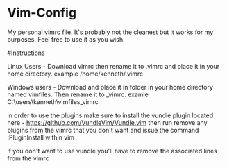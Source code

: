 # Vim-Config
My personal vimrc file. It's probably not the cleanest but it works for my purposes. Feel free to use it as you wish.

#Instructions

Linux Users - Download vimrc then rename it to .vimrc and place it in your home directory.
example /home/kenneth/.vimrc

Windows users - Download and place it in folder in your home directory named vimfiles. Then rename it to _vimrc.
examle C:\users\kenneth\vimfiles\_vimrc

in order to use the plugins make sure to install the vundle plugin located here - https://github.com/VundleVim/Vundle.vim
then run remove any plugins from the vimrc that you don't want and issue the command :PluginInstall within vim

if you don't want to use vundle you'll have to remove the associated lines from the vimrc
